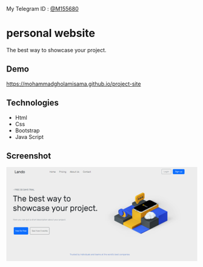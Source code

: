 My Telegram ID : [@M155680](https://t.me/m155680)

# personal website

The best way to showcase your project.

## Demo

https://mohammadgholamisama.github.io/project-site

## Technologies

- Html
- Css
- Bootstrap
- Java Script


## Screenshot

![app_screenshot](/screenshot.png)
